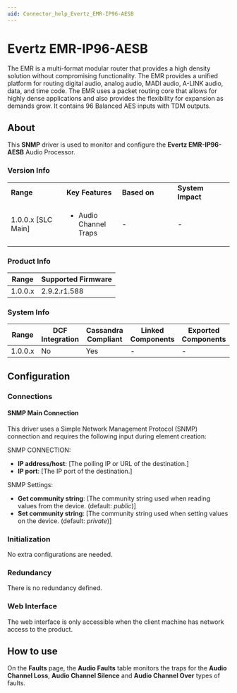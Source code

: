```yaml
---
uid: Connector_help_Evertz_EMR-IP96-AESB
---
```


# Evertz EMR-IP96-AESB

The EMR is a multi-format modular router that provides a high density solution without compromising functionality. The EMR provides a unified platform for routing digital audio, analog audio, MADI audio, A-LINK audio, data, and time code. The EMR uses a packet routing core that allows for highly dense applications and also provides the flexibility for expansion as demands grow. It contains 96 Balanced AES inputs with TDM outputs.

## About

This **SNMP** driver is used to monitor and configure the **Evertz EMR-IP96-AESB** Audio Processor.

### Version Info

<table>
<colgroup>
<col style="width: 25%" />
<col style="width: 25%" />
<col style="width: 25%" />
<col style="width: 25%" />
</colgroup>
<tbody>
<tr class="odd">
<td><strong>Range</strong></td>
<td><strong>Key Features</strong></td>
<td><strong>Based on</strong></td>
<td><strong>System Impact</strong></td>
</tr>
<tr class="even">
<td>1.0.0.x [SLC Main]</td>
<td><ul>
<li>Audio Channel Traps</li>
</ul></td>
<td>-</td>
<td>-</td>
</tr>
</tbody>
</table>

### Product Info

| **Range** | **Supported Firmware** |
|-----------|------------------------|
| 1.0.0.x   | 2.9.2.r1.588           |

### System Info

| **Range** | **DCF Integration** | **Cassandra Compliant** | **Linked Components** | **Exported Components** |
|-----------|---------------------|-------------------------|-----------------------|-------------------------|
| 1.0.0.x   | No                  | Yes                     | \-                    | \-                      |



## Configuration

### Connections

#### SNMP Main Connection

This driver uses a Simple Network Management Protocol (SNMP) connection and requires the following input during element creation:

SNMP CONNECTION:

- **IP address/host**: \[The polling IP or URL of the destination.\]
- **IP port**: \[The IP port of the destination.\]

SNMP Settings:

- **Get community string**: \[The community string used when reading values from the device. (default: *public*)\]
- **Set community string**: \[The community string used when setting values on the device. (default: *private*)\]

### Initialization

No extra configurations are needed.

### Redundancy

There is no redundancy defined.

### Web Interface

The web interface is only accessible when the client machine has network access to the product.

## How to use

On the **Faults** page, the **Audio Faults** table monitors the traps for the **Audio Channel Loss**, **Audio Channel Silence** and **Audio Channel Over** types of faults.
